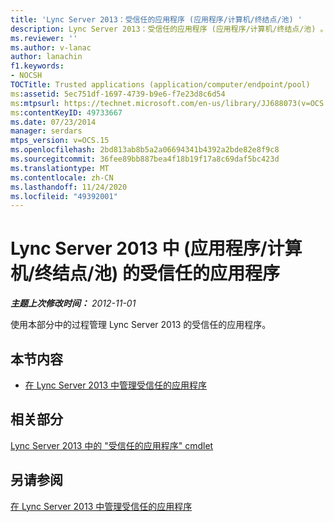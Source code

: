 ```yaml
---
title: 'Lync Server 2013：受信任的应用程序 (应用程序/计算机/终结点/池) '
description: Lync Server 2013：受信任的应用程序 (应用程序/计算机/终结点/池) 。
ms.reviewer: ''
ms.author: v-lanac
author: lanachin
f1.keywords:
- NOCSH
TOCTitle: Trusted applications (application/computer/endpoint/pool)
ms:assetid: 5ec751df-1697-4739-b9e6-f7e23d8c6d54
ms:mtpsurl: https://technet.microsoft.com/en-us/library/JJ688073(v=OCS.15)
ms:contentKeyID: 49733667
ms.date: 07/23/2014
manager: serdars
mtps_version: v=OCS.15
ms.openlocfilehash: 2bd813ab8b5a2a06694341b4392a2bde82e8f9c8
ms.sourcegitcommit: 36fee89bb887bea4f18b19f17a8c69daf5bc423d
ms.translationtype: MT
ms.contentlocale: zh-CN
ms.lasthandoff: 11/24/2020
ms.locfileid: "49392001"
---
```

# <a name="trusted-applications-applicationcomputerendpointpool-in-lync-server-2013"></a>Lync Server 2013 中 (应用程序/计算机/终结点/池) 的受信任的应用程序

<div data-xmlns="http://www.w3.org/1999/xhtml">

<div class="topic" data-xmlns="http://www.w3.org/1999/xhtml" data-msxsl="urn:schemas-microsoft-com:xslt" data-cs="https://msdn.microsoft.com/">

<div data-asp="https://msdn2.microsoft.com/asp">



</div>

<div id="mainSection">

<div id="mainBody">

<span> </span>

_**主题上次修改时间：** 2012-11-01_

使用本部分中的过程管理 Lync Server 2013 的受信任的应用程序。

<div>

## <a name="in-this-section"></a>本节内容

  - [在 Lync Server 2013 中管理受信任的应用程序](lync-server-2013-managing-trusted-applications.md)

</div>

<div>

## <a name="related-sections"></a>相关部分

[Lync Server 2013 中的 "受信任的应用程序" cmdlet](https://docs.microsoft.com/powershell/module/skype/?view=skype-ps)

</div>

<div>

## <a name="see-also"></a>另请参阅


[在 Lync Server 2013 中管理受信任的应用程序](lync-server-2013-managing-trusted-applications.md)  
  

</div>

</div>

<span> </span>

</div>

</div>

</div>

